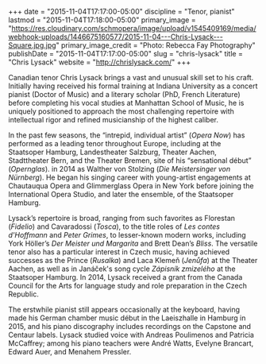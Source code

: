 +++
date = "2015-11-04T17:17:00-05:00"
discipline = "Tenor, pianist"
lastmod = "2015-11-04T17:18:00-05:00"
primary_image = "https://res.cloudinary.com/schmopera/image/upload/v1545409169/media/webhook-uploads/1446675160577/2015-11-04---Chris-Lysack---Square.jpg.jpg"
primary_image_credit = "Photo: Rebecca Fay Photography"
publishDate = "2015-11-04T17:17:00-05:00"
slug = "chris-lysack"
title = "Chris Lysack"
website = "http://chrislysack.com/"
+++

Canadian tenor Chris Lysack brings a vast and unusual skill set to his craft. Initially having received his formal training at Indiana University as a concert pianist (Doctor of Music) and a literary scholar (PhD, French Literature) before completing his vocal studies at Manhattan School of Music, he is uniquely positioned to approach the most challenging repertoire with intellectual rigor and refined musicianship of the highest caliber.

In the past few seasons, the “intrepid, individual artist” (*Opera Now*) has performed as a leading tenor throughout Europe, including at the Staatsoper Hamburg, Landestheater Salzburg, Theater Aachen, Stadttheater Bern, and the Theater Bremen, site of his “sensational début” (*Opernglas*). in 2014 as Walther von Stolzing (*Die Meistersinger von Nürnberg*). He began his singing career with young-artist engagements at Chautauqua Opera and Glimmerglass Opera in New York before joining the International Opera Studio, and later the ensemble, of the Staatsoper Hamburg.

Lysack’s repertoire is broad, ranging from such favorites as Florestan (*Fidelio*) and Cavaradossi (*Tosca*), to the title roles of *Les contes d'Hoffmann* and *Peter Grimes*, to lesser-known modern works, including York Höller’s *Der Meister und Margarita* and Brett Dean’s *Bliss*. The versatile tenor also has a particular interest in Czech music, having achieved successes as the Prince (*Rusalka*) and Laca Klemeň (*Jenůfa*) at the Theater Aachen, as well as in Janáček's song cycle *Zápisník zmizelého* at the Staatsoper Hamburg. In 2014, Lysack received a grant from the Canada Council for the Arts for language study and role preparation in the Czech Republic.

The erstwhile pianist still appears occasionally at the keyboard, having made his German chamber music début in the Laeiszhalle in Hamburg in 2015, and his piano discography includes recordings on the Capstone and Centaur labels. Lysack studied voice with Andreas Poulimenos and Patricia McCaffrey; among his piano teachers were André Watts, Evelyne Brancart, Edward Auer, and Menahem Pressler.
